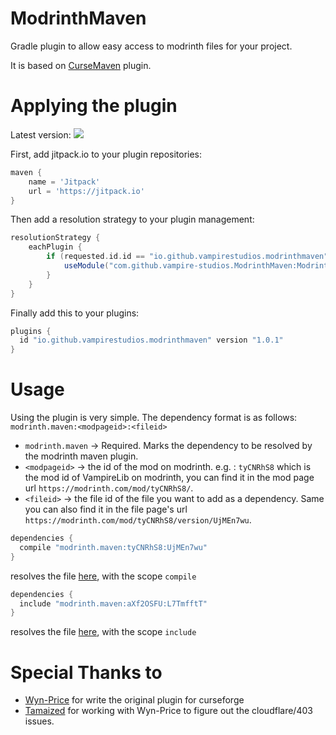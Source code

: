 # ModrinthMaven
Gradle plugin to allow easy access to modrinth files for your project.

It is based on [CurseMaven](https://github.com/Wyn-Price/CurseMaven) plugin.

# Applying the plugin
Latest version: [![](https://jitpack.io/v/vampire-studios/ModrinthMaven.svg)](https://jitpack.io/#vampire-studios/ModrinthMaven)

First, add jitpack.io to your plugin repositories:
```gradle
maven {
    name = 'Jitpack'
    url = 'https://jitpack.io'
}
```

Then add a resolution strategy to your plugin management:
```gradle
resolutionStrategy {
    eachPlugin {
        if (requested.id.id == "io.github.vampirestudios.modrinthmaven" && requested.version?.endsWith("-SNAPSHOT") != true) {
            useModule("com.github.vampire-studios.ModrinthMaven:ModrinthMaven:${requested.version}")
        }
    }
}
```

Finally add this to your plugins:
```gradle
plugins {
  id "io.github.vampirestudios.modrinthmaven" version "1.0.1"
}
```
# Usage
Using the plugin is very simple. The dependency format is as follows:  
`modrinth.maven:<modpageid>:<fileid>`
 - `modrinth.maven` -> Required. Marks the dependency to be resolved by the modrinth maven plugin.
 - `<modpageid>` -> the id of the mod on modrinth. e.g. : `tyCNRhS8` which is the mod id of VampireLib on modrinth, you can find it in the mod page url `https://modrinth.com/mod/tyCNRhS8/`.
 - `<fileid>` -> the file id of the file you want to add as a dependency. Same you can also find it in the file page's url `https://modrinth.com/mod/tyCNRhS8/version/UjMEn7wu`.
```gradle
dependencies {
  compile "modrinth.maven:tyCNRhS8:UjMEn7wu"
}
```
resolves the file [here](https://modrinth.com/mod/tyCNRhS8/version/UjMEn7wu), with the scope `compile`

```gradle
dependencies {
  include "modrinth.maven:aXf2OSFU:L7TmfftT"
}
```
resolves the file [here](https://modrinth.com/mod/aXf2OSFU/version/L7TmfftT), with the scope `include`
# Special Thanks to 
 - [Wyn-Price](https://github.com/Wyn-Price) for write the original plugin for curseforge
 - [Tamaized](https://github.com/Tamaized) for working with Wyn-Price to figure out the cloudflare/403 issues.
